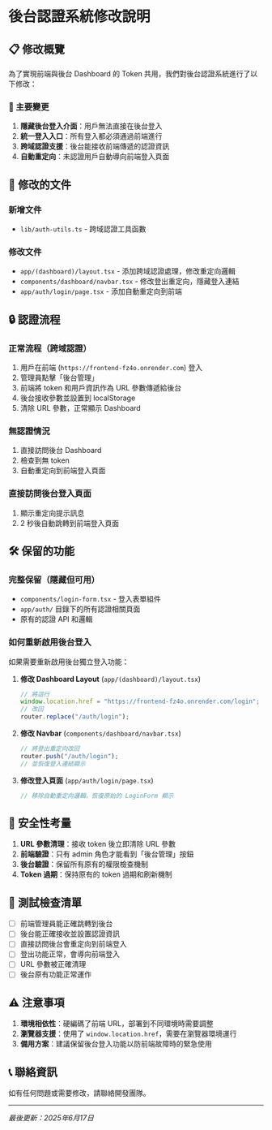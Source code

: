 # 後台認證系統修改說明

## 📋 修改概覽

為了實現前端與後台 Dashboard 的 Token 共用，我們對後台認證系統進行了以下修改：

### 🔄 主要變更

1. **隱藏後台登入介面**：用戶無法直接在後台登入
2. **統一登入入口**：所有登入都必須通過前端進行
3. **跨域認證支援**：後台能接收前端傳遞的認證資訊
4. **自動重定向**：未認證用戶自動導向前端登入頁面

## 📁 修改的文件

### 新增文件
- `lib/auth-utils.ts` - 跨域認證工具函數

### 修改文件
- `app/(dashboard)/layout.tsx` - 添加跨域認證處理，修改重定向邏輯
- `components/dashboard/navbar.tsx` - 修改登出重定向，隱藏登入連結
- `app/auth/login/page.tsx` - 添加自動重定向到前端

## 🔒 認證流程

### 正常流程（跨域認證）
1. 用戶在前端 (`https://frontend-fz4o.onrender.com`) 登入
2. 管理員點擊「後台管理」
3. 前端將 token 和用戶資訊作為 URL 參數傳遞給後台
4. 後台接收參數並設置到 localStorage
5. 清除 URL 參數，正常顯示 Dashboard

### 無認證情況
1. 直接訪問後台 Dashboard
2. 檢查到無 token
3. 自動重定向到前端登入頁面

### 直接訪問後台登入頁面
1. 顯示重定向提示訊息
2. 2 秒後自動跳轉到前端登入頁面

## 🛠️ 保留的功能

### 完整保留（隱藏但可用）
- `components/login-form.tsx` - 登入表單組件
- `app/auth/` 目錄下的所有認證相關頁面
- 原有的認證 API 和邏輯

### 如何重新啟用後台登入

如果需要重新啟用後台獨立登入功能：

1. **修改 Dashboard Layout** (`app/(dashboard)/layout.tsx`)
   ```typescript
   // 將這行
   window.location.href = "https://frontend-fz4o.onrender.com/login";
   // 改回
   router.replace("/auth/login");
   ```

2. **修改 Navbar** (`components/dashboard/navbar.tsx`)
   ```typescript
   // 將登出重定向改回
   router.push("/auth/login");
   // 並恢復登入連結顯示
   ```

3. **修改登入頁面** (`app/auth/login/page.tsx`)
   ```typescript
   // 移除自動重定向邏輯，恢復原始的 LoginForm 顯示
   ```

## 🔐 安全性考量

1. **URL 參數清理**：接收 token 後立即清除 URL 參數
2. **前端驗證**：只有 admin 角色才能看到「後台管理」按鈕
3. **後台驗證**：保留所有原有的權限檢查機制
4. **Token 過期**：保持原有的 token 過期和刷新機制

## 🧪 測試檢查清單

- [ ] 前端管理員能正確跳轉到後台
- [ ] 後台能正確接收並設置認證資訊
- [ ] 直接訪問後台會重定向到前端登入
- [ ] 登出功能正常，會導向前端登入
- [ ] URL 參數被正確清理
- [ ] 後台原有功能正常運作

## ⚠️ 注意事項

1. **環境相依性**：硬編碼了前端 URL，部署到不同環境時需要調整
2. **瀏覽器支援**：使用了 `window.location.href`，需要在瀏覽器環境運行
3. **備用方案**：建議保留後台登入功能以防前端故障時的緊急使用

## 📞 聯絡資訊

如有任何問題或需要修改，請聯絡開發團隊。

---
*最後更新：2025年6月17日*
